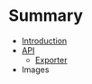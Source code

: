 # Summary

* [Introduction](README.md)
* [API](api-overview.md)
   * [Exporter](exporter.md)
* Images


